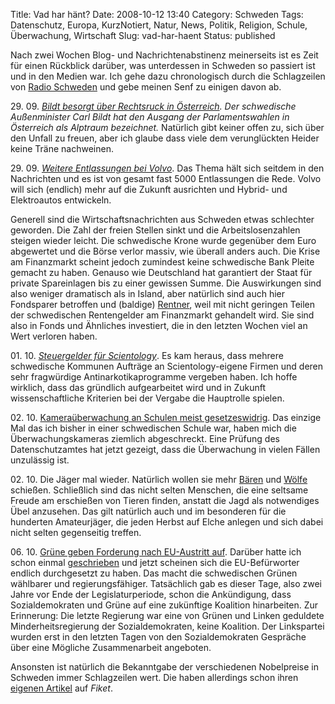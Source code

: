 Title: Vad har hänt?
Date: 2008-10-12 13:40
Category: Schweden
Tags: Datenschutz, Europa, KurzNotiert, Natur, News, Politik, Religion, Schule, Überwachung, Wirtschaft
Slug: vad-har-haent
Status: published

Nach zwei Wochen Blog- und Nachrichtenabstinenz meinerseits ist es Zeit
für einen Rückblick darüber, was unterdessen in Schweden so passiert ist
und in den Medien war. Ich gehe dazu chronologisch durch die
Schlagzeilen von [Radio
Schweden](http://www.sr.se/cgi-bin/International/nyhetssidor/index.asp?nyheter=1&ProgramID=2108)
und gebe meinen Senf zu einigen davon ab.

29\. 09. *[Bildt besorgt über Rechtsruck in
Österreich](http://www.sr.se/cgi-bin/international/nyhetssidor/artikel.asp?nyheter=1&programid=2108&Artikel=2342689).
Der schwedische Außenminister Carl Bildt hat den Ausgang der
Parlamentswahlen in Österreich als Alptraum bezeichnet.* Natürlich gibt
keiner offen zu, sich über den Unfall zu freuen, aber ich glaube dass
viele dem verunglückten Heider keine Träne nachweinen.

29\. 09. [*Weitere Entlassungen bei
Volvo*](http://www.sr.se/cgi-bin/international/nyhetssidor/artikel.asp?nyheter=1&programid=2108&Artikel=2342880).
Das Thema hält sich seitdem in den Nachrichten und es ist von gesamt
fast 5000 Entlassungen die Rede. Volvo will sich (endlich) mehr auf die
Zukunft ausrichten und Hybrid- und Elektroautos entwickeln.

Generell sind die Wirtschaftsnachrichten aus Schweden etwas schlechter
geworden. Die Zahl der freien Stellen sinkt und die Arbeitslosenzahlen
steigen wieder leicht. Die schwedische Krone wurde gegenüber dem Euro
abgewertet und die Börse verlor massiv, wie überall anders auch. Die
Krise am Finanzmarkt scheint jedoch zumindest keine schwedische Bank
Pleite gemacht zu haben. Genauso wie Deutschland hat garantiert der
Staat für private Spareinlagen bis zu einer gewissen Summe. Die
Auswirkungen sind also weniger dramatisch als in Island, aber natürlich
sind auch hier Fondsparer betroffen und (baldige)
[Rentner](http://www.sr.se/cgi-bin/international/nyhetssidor/artikel.asp?nyheter=1&programid=2108&Artikel=2347767),
weil mit nicht geringen Teilen der schwedischen Rentengelder am
Finanzmarkt gehandelt wird. Sie sind also in Fonds und Ähnliches
investiert, die in den letzten Wochen viel an Wert verloren haben.

01\. 10. [*Steuergelder für
Scientology*](http://www.sr.se/cgi-bin/international/nyhetssidor/artikel.asp?nyheter=1&programid=2108&Artikel=2347870).
Es kam heraus, dass mehrere schwedische Kommunen Aufträge an
Scientology-eigene Firmen und deren sehr fragwürdige
Antinarkotikaprogramme vergeben haben. Ich hoffe wirklich, dass das
gründlich aufgearbeitet wird und in Zukunft wissenschaftliche Kriterien
bei der Vergabe die Hauptrolle spielen.

02\. 10. [Kameraüberwachung an Schulen meist
gesetzeswidrig](http://www.sr.se/cgi-bin/international/nyhetssidor/artikel.asp?nyheter=1&programid=2108&Artikel=2350181).
Das einzige Mal das ich bisher in einer schwedischen Schule war, haben
mich die Überwachungskameras ziemlich abgeschreckt. Eine Prüfung des
Datenschutzamtes hat jetzt gezeigt, dass die Überwachung in vielen
Fällen unzulässig ist.

02\. 10. Die Jäger mal wieder. Natürlich wollen sie mehr
[Bären](http://www.sr.se/cgi-bin/international/nyhetssidor/artikel.asp?nyheter=1&programid=2108&Artikel=2362819)
und
[Wölfe](http://www.sr.se/cgi-bin/international/nyhetssidor/artikel.asp?nyheter=1&programid=2108&Artikel=2351260)
schießen. Schließlich sind das nicht selten Menschen, die eine seltsame
Freude am erschießen von Tieren finden, anstatt die Jagd als notwendiges
Übel anzusehen. Das gilt natürlich auch und im besonderen für die
hunderten Amateurjäger, die jeden Herbst auf Elche anlegen und sich
dabei nicht selten gegenseitig treffen.

06\. 10. [Grüne geben Forderung nach EU-Austritt
auf](http://www.sr.se/cgi-bin/international/nyhetssidor/artikel.asp?nyheter=1&programid=2108&Artikel=2357507).
Darüber hatte ich schon einmal
[geschrieben](http://www.fiket.de/2008/02/28/doch-lieber-in-der-eu/) und
jetzt scheinen sich die EU-Befürworter endlich durchgesetzt zu haben.
Das macht die schwedischen Grünen wählbarer und regierungsfähiger.
Tatsächlich gab es dieser Tage, also zwei Jahre vor Ende der
Legislaturperiode, schon die Ankündigung, dass Sozialdemokraten und
Grüne auf eine zukünftige Koalition hinarbeiten. Zur Erinnerung: Die
letzte Regierung war eine von Grünen und Linken geduldete
Minderheitsregierung der Sozialdemokraten, keine Koalition. Der
Linkspartei wurden erst in den letzten Tagen von den Sozialdemokraten
Gespräche über eine Mögliche Zusammenarbeit angeboten.

Ansonsten ist natürlich die Bekanntgabe der verschiedenen Nobelpreise in
Schweden immer Schlagzeilen wert. Die haben allerdings schon ihren
[eigenen Artikel](http://www.fiket.de/2008/10/07/nobelpreise-2008/) auf
*Fiket*.

